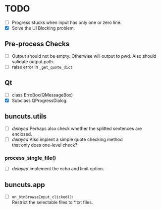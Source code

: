 TODO
====

- [ ] Progress stucks when input has only one or zero line.
- [x] Solve the UI Blocking problem.

## Pre-process Checks
- [ ] Output should not be empty. Otherwise will output to pwd.
      Also should validate output path.
- [ ] raise error in `_get_quote_dict`

## Qt

- [ ] class ErroBox(QMessageBox)
- [x] Subclass QProgressDialog.

## buncuts.utils

- [ ] _delayed_ Perhaps also check whether the splitted sentences are enclosed.
- [ ] _delayed_ Also implent a simple quote checking method  
      that only does one-level check?

### process_single_file()

- [ ] _delayed_ implement the echo and limit option.

## buncuts.app

- [ ] `on_btnBrowseInput_clicked()`:  
      Restrict the selectable files to *.txt files.
